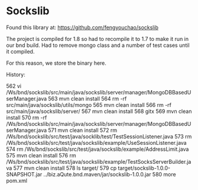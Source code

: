 # Sockslib

Found this library at: https://github.com/fengyouchao/sockslib

The project is compiled for 1.8 so had to recompile it to 1.7 to make it run in our bnd build. Had to remove mongo class and a number of test cases until it compiled.

For this reason, we store the binary here.

History:

  562  vi /Ws/bnd/sockslib/src/main/java/sockslib/server/manager/MongoDBBasedUserManager.java
  563  mvn clean install
  564  rm -rf src/main/java/sockslib/utils/mongo
  565  mvn clean install
  566  rm -rf src/main/java/sockslib/server/
  567  mvn clean install
  568  gitx
  569  mvn clean install
  570  rm -rf /Ws/bnd/sockslib/src/main/java/sockslib/server/manager/MongoDBBasedUserManager.java
  571  mvn clean install
  572  rm /Ws/bnd/sockslib/src/test/java/socklib/test/TestSessionListener.java
  573  rm /Ws/bnd/sockslib/src/test/java/sockslib/example/UseSessionListener.java
  574  rm /Ws/bnd/sockslib/src/test/java/sockslib/example/AddressLimit.java
  575  mvn clean install
  576  rm /Ws/bnd/sockslib/src/test/java/sockslib/example/TestSocksServerBuilder.java
  577  mvn clean install
  578  ls target/
  579  cp target/sockslib-1.0.0-SNAPSHOT.jar ../biz.aQute.bnd.maven/jar/sockslib-1.0.0.jar 
  580  more pom.xml 
